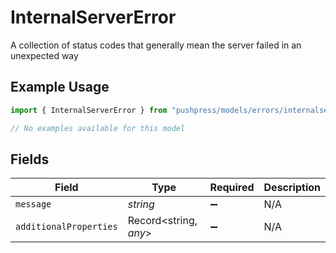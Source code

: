 # InternalServerError

A collection of status codes that generally mean the server failed in an unexpected way

## Example Usage

```typescript
import { InternalServerError } from "pushpress/models/errors/internalservererror.js";

// No examples available for this model
```

## Fields

| Field                  | Type                   | Required               | Description            |
| ---------------------- | ---------------------- | ---------------------- | ---------------------- |
| `message`              | *string*               | :heavy_minus_sign:     | N/A                    |
| `additionalProperties` | Record<string, *any*>  | :heavy_minus_sign:     | N/A                    |